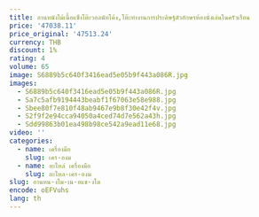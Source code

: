 ```yaml
---
title: อานหนังไม้เนื้อแข็งโต๊ะวอลนัทโค้ง,โต๊ะทํางานการประดิษฐ์ตัวอักษรห้องนั่งเล่นในครัวเรือน
price: '47038.11'
price_original: '47513.24'
currency: THB
discount: 1%
rating: 4
volume: 65
image: S6889b5c640f3416ead5e05b9f443a086R.jpg
images:
  - S6889b5c640f3416ead5e05b9f443a086R.jpg
  - Sa7c5afb9194443beabf1f67063e58e988.jpg
  - Sbee80f7e810f48ab9467e9b8f30e42f4v.jpg
  - S2f9f2e94cca94050a4ced74d7e562a43h.jpg
  - Sdd99863b01ea498b98ce542a9ead11e68.jpg
video: ''
categories:
  - name: เครื่องมือ
    slug: เคร-องม
  - name: อะไหล่ เครื่องมือ
    slug: อะไหล-เคร-องม
slug: อานหน-งไม-เน-อแข-งโต
encode: oEFVuhs
lang: th
---
```

  